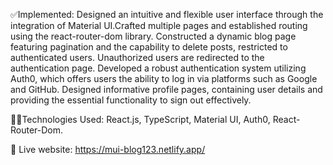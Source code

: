 ✅Implemented: Designed an intuitive and flexible user interface through the integration of Material UI.Crafted multiple pages and established routing using the react-router-dom library. Constructed a dynamic blog page featuring pagination and the capability to delete posts, restricted to authenticated users. Unauthorized users are redirected to the authentication page. Developed a robust authentication system utilizing Auth0, which offers users the ability to log in via platforms such as Google and GitHub. Designed informative profile pages, containing user details and providing the essential functionality to sign out effectively.

🧑‍💻Technologies Used: React.js, TypeScript, Material UI, Auth0, React-Router-Dom.

📲 Live website: https://mui-blog123.netlify.app/
